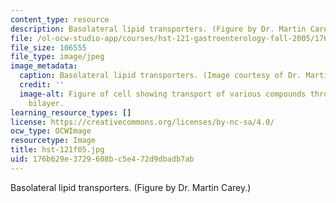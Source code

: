 ```yaml
---
content_type: resource
description: Basolateral lipid transporters. (Figure by Dr. Martin Carey.)
file: /ol-ocw-studio-app/courses/hst-121-gastroenterology-fall-2005/176b629e3729608bc5e472d9dbadb7ab_hst-121f05.jpg
file_size: 106555
file_type: image/jpeg
image_metadata:
  caption: Basolateral lipid transporters. (Image courtesy of Dr. Martin Carey.)
  credit: ''
  image-alt: Figure of cell showing transport of various compounds through the lipid
    bilayer.
learning_resource_types: []
license: https://creativecommons.org/licenses/by-nc-sa/4.0/
ocw_type: OCWImage
resourcetype: Image
title: hst-121f05.jpg
uid: 176b629e-3729-608b-c5e4-72d9dbadb7ab
---
```

Basolateral lipid transporters. (Figure by Dr. Martin Carey.)